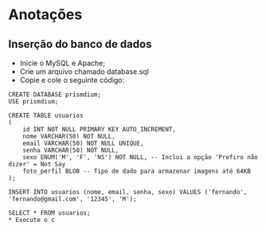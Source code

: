# Anotações

## Inserção do banco de dados
* Inicie o MySQL e Apache;
* Crie um arquivo chamado database.sql
* Copie e cole o seguinte código:

```
CREATE DATABASE prismdium;
USE prismdium;

CREATE TABLE usuarios 
(
    id INT NOT NULL PRIMARY KEY AUTO_INCREMENT,
    nome VARCHAR(50) NOT NULL,
    email VARCHAR(50) NOT NULL UNIQUE,
    senha VARCHAR(50) NOT NULL,
    sexo ENUM('M', 'F', 'NS') NOT NULL, -- Inclui a opção 'Prefiro não dizer' = Not Say
    foto_perfil BLOB -- Tipo de dado para armazenar imagens até 64KB
);

INSERT INTO usuarios (nome, email, senha, sexo) VALUES ('fernando', 'fernando@gmail.com', '12345', 'M');

SELECT * FROM usuarios;
* Execute o c
